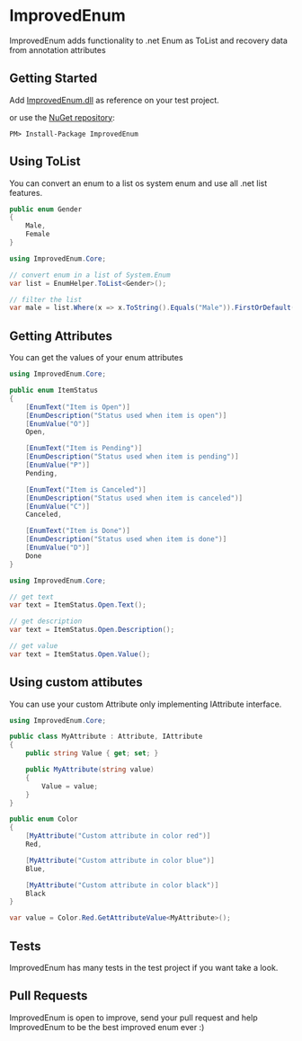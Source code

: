 # ImprovedEnum
ImprovedEnum adds functionality to .net Enum as ToList and recovery data from annotation attributes

## Getting Started

Add [ImprovedEnum.dll](https://github.com/diogolmenezes/ImprovedEnum/tree/master/Binary) as reference on your test project.

or use the [NuGet repository](https://www.nuget.org/packages/ImprovedEnum):

```
PM> Install-Package ImprovedEnum
```

## Using ToList

You can convert an enum to a list os system enum and use all .net list features.

```c#
public enum Gender
{
    Male,
    Female
}
```

```c#
using ImprovedEnum.Core;

// convert enum in a list of System.Enum
var list = EnumHelper.ToList<Gender>();

// filter the list
var male = list.Where(x => x.ToString().Equals("Male")).FirstOrDefault();
```

## Getting Attributes

You can get the values of  your enum attributes

```c#
using ImprovedEnum.Core;

public enum ItemStatus
{
    [EnumText("Item is Open")]
    [EnumDescription("Status used when item is open")]
    [EnumValue("O")]
    Open,

    [EnumText("Item is Pending")]
    [EnumDescription("Status used when item is pending")]
    [EnumValue("P")]
    Pending,

    [EnumText("Item is Canceled")]
    [EnumDescription("Status used when item is canceled")]
    [EnumValue("C")]
    Canceled,

    [EnumText("Item is Done")]
    [EnumDescription("Status used when item is done")]
    [EnumValue("D")]
    Done
}
```

```c#
using ImprovedEnum.Core;

// get text
var text = ItemStatus.Open.Text();

// get description
var text = ItemStatus.Open.Description();

// get value
var text = ItemStatus.Open.Value();
```

## Using custom attibutes

You can use your custom Attribute  only implementing IAttribute interface.

```c#
using ImprovedEnum.Core;

public class MyAttribute : Attribute, IAttribute
{
    public string Value { get; set; }

    public MyAttribute(string value)
    {
        Value = value;
    }
}
```

```c#
public enum Color
{
    [MyAttribute("Custom attribute in color red")]
    Red,

    [MyAttribute("Custom attribute in color blue")]
    Blue,

    [MyAttribute("Custom attribute in color black")]
    Black
}
```

```c#
var value = Color.Red.GetAttributeValue<MyAttribute>();
```

## Tests

ImprovedEnum has many tests in the test project if you want take a look.

## Pull Requests

ImprovedEnum is open to improve, send your pull request and help ImprovedEnum to be the best improved enum ever :)